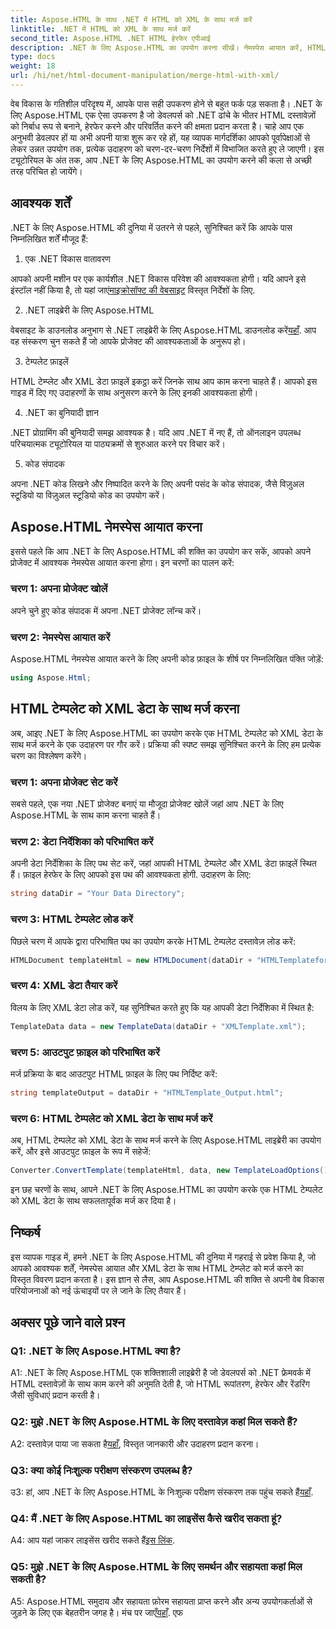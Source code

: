 ```yaml
---
title: Aspose.HTML के साथ .NET में HTML को XML के साथ मर्ज करें
linktitle: .NET में HTML को XML के साथ मर्ज करें
second_title: Aspose.HTML .NET HTML हेरफेर एपीआई
description: .NET के लिए Aspose.HTML का उपयोग करना सीखें। नेमस्पेस आयात करें, HTML को XML के साथ मर्ज करें, और इस व्यापक गाइड के साथ अपने वेब विकास कौशल को बढ़ाएं।
type: docs
weight: 18
url: /hi/net/html-document-manipulation/merge-html-with-xml/
---
```


वेब विकास के गतिशील परिदृश्य में, आपके पास सही उपकरण होने से बहुत फर्क पड़ सकता है। .NET के लिए Aspose.HTML एक ऐसा उपकरण है जो डेवलपर्स को .NET ढांचे के भीतर HTML दस्तावेज़ों को निर्बाध रूप से बनाने, हेरफेर करने और परिवर्तित करने की क्षमता प्रदान करता है। चाहे आप एक अनुभवी डेवलपर हों या अभी अपनी यात्रा शुरू कर रहे हों, यह व्यापक मार्गदर्शिका आपको पूर्वापेक्षाओं से लेकर उन्नत उपयोग तक, प्रत्येक उदाहरण को चरण-दर-चरण निर्देशों में विभाजित करते हुए ले जाएगी। इस ट्यूटोरियल के अंत तक, आप .NET के लिए Aspose.HTML का उपयोग करने की कला से अच्छी तरह परिचित हो जायेंगे।

## आवश्यक शर्तें

.NET के लिए Aspose.HTML की दुनिया में उतरने से पहले, सुनिश्चित करें कि आपके पास निम्नलिखित शर्तें मौजूद हैं:

1. एक .NET विकास वातावरण

आपको अपनी मशीन पर एक कार्यशील .NET विकास परिवेश की आवश्यकता होगी। यदि आपने इसे इंस्टॉल नहीं किया है, तो यहां जाएं[माइक्रोसॉफ्ट की वेबसाइट](https://docs.microsoft.com/en-us/dotnet/core/install/) विस्तृत निर्देशों के लिए.

2. .NET लाइब्रेरी के लिए Aspose.HTML

 वेबसाइट के डाउनलोड अनुभाग से .NET लाइब्रेरी के लिए Aspose.HTML डाउनलोड करें[यहाँ](https://releases.aspose.com/html/net/). आप वह संस्करण चुन सकते हैं जो आपके प्रोजेक्ट की आवश्यकताओं के अनुरूप हो।

3. टेम्पलेट फ़ाइलें

HTML टेम्प्लेट और XML डेटा फ़ाइलें इकट्ठा करें जिनके साथ आप काम करना चाहते हैं। आपको इस गाइड में दिए गए उदाहरणों के साथ अनुसरण करने के लिए इनकी आवश्यकता होगी।

4. .NET का बुनियादी ज्ञान

.NET प्रोग्रामिंग की बुनियादी समझ आवश्यक है। यदि आप .NET में नए हैं, तो ऑनलाइन उपलब्ध परिचयात्मक ट्यूटोरियल या पाठ्यक्रमों से शुरुआत करने पर विचार करें।

5. कोड संपादक

अपना .NET कोड लिखने और निष्पादित करने के लिए अपनी पसंद के कोड संपादक, जैसे विज़ुअल स्टूडियो या विज़ुअल स्टूडियो कोड का उपयोग करें।

## Aspose.HTML नेमस्पेस आयात करना

इससे पहले कि आप .NET के लिए Aspose.HTML की शक्ति का उपयोग कर सकें, आपको अपने प्रोजेक्ट में आवश्यक नेमस्पेस आयात करना होगा। इन चरणों का पालन करें:

### चरण 1: अपना प्रोजेक्ट खोलें

अपने चुने हुए कोड संपादक में अपना .NET प्रोजेक्ट लॉन्च करें।

### चरण 2: नेमस्पेस आयात करें

Aspose.HTML नेमस्पेस आयात करने के लिए अपनी कोड फ़ाइल के शीर्ष पर निम्नलिखित पंक्ति जोड़ें:

```csharp
using Aspose.Html;
```

## HTML टेम्पलेट को XML डेटा के साथ मर्ज करना

अब, आइए .NET के लिए Aspose.HTML का उपयोग करके एक HTML टेम्पलेट को XML डेटा के साथ मर्ज करने के एक उदाहरण पर गौर करें। प्रक्रिया की स्पष्ट समझ सुनिश्चित करने के लिए हम प्रत्येक चरण का विश्लेषण करेंगे।

### चरण 1: अपना प्रोजेक्ट सेट करें

सबसे पहले, एक नया .NET प्रोजेक्ट बनाएं या मौजूदा प्रोजेक्ट खोलें जहां आप .NET के लिए Aspose.HTML के साथ काम करना चाहते हैं।

### चरण 2: डेटा निर्देशिका को परिभाषित करें

अपनी डेटा निर्देशिका के लिए पथ सेट करें, जहां आपकी HTML टेम्पलेट और XML डेटा फ़ाइलें स्थित हैं। फ़ाइल हेरफेर के लिए आपको इस पथ की आवश्यकता होगी. उदाहरण के लिए:

```csharp
string dataDir = "Your Data Directory";
```

### चरण 3: HTML टेम्पलेट लोड करें

पिछले चरण में आपके द्वारा परिभाषित पथ का उपयोग करके HTML टेम्पलेट दस्तावेज़ लोड करें:

```csharp
HTMLDocument templateHtml = new HTMLDocument(dataDir + "HTMLTemplateforXML.html");
```

### चरण 4: XML डेटा तैयार करें

विलय के लिए XML डेटा लोड करें, यह सुनिश्चित करते हुए कि यह आपकी डेटा निर्देशिका में स्थित है:

```csharp
TemplateData data = new TemplateData(dataDir + "XMLTemplate.xml");
```

### चरण 5: आउटपुट फ़ाइल को परिभाषित करें

मर्ज प्रक्रिया के बाद आउटपुट HTML फ़ाइल के लिए पथ निर्दिष्ट करें:

```csharp
string templateOutput = dataDir + "HTMLTemplate_Output.html";
```

### चरण 6: HTML टेम्पलेट को XML डेटा के साथ मर्ज करें

अब, HTML टेम्पलेट को XML डेटा के साथ मर्ज करने के लिए Aspose.HTML लाइब्रेरी का उपयोग करें, और इसे आउटपुट फ़ाइल के रूप में सहेजें:

```csharp
Converter.ConvertTemplate(templateHtml, data, new TemplateLoadOptions(), templateOutput);
```

इन छह चरणों के साथ, आपने .NET के लिए Aspose.HTML का उपयोग करके एक HTML टेम्पलेट को XML डेटा के साथ सफलतापूर्वक मर्ज कर दिया है।

## निष्कर्ष

इस व्यापक गाइड में, हमने .NET के लिए Aspose.HTML की दुनिया में गहराई से प्रवेश किया है, जो आपको आवश्यक शर्तें, नेमस्पेस आयात और XML डेटा के साथ HTML टेम्प्लेट को मर्ज करने का विस्तृत विवरण प्रदान करता है। इस ज्ञान से लैस, आप Aspose.HTML की शक्ति से अपनी वेब विकास परियोजनाओं को नई ऊंचाइयों पर ले जाने के लिए तैयार हैं।

## अक्सर पूछे जाने वाले प्रश्न

### Q1: .NET के लिए Aspose.HTML क्या है?

A1: .NET के लिए Aspose.HTML एक शक्तिशाली लाइब्रेरी है जो डेवलपर्स को .NET फ्रेमवर्क में HTML दस्तावेज़ों के साथ काम करने की अनुमति देती है, जो HTML रूपांतरण, हेरफेर और रेंडरिंग जैसी सुविधाएं प्रदान करती है।

### Q2: मुझे .NET के लिए Aspose.HTML के लिए दस्तावेज़ कहां मिल सकते हैं?

 A2: दस्तावेज़ पाया जा सकता है[यहाँ](https://reference.aspose.com/html/net/), विस्तृत जानकारी और उदाहरण प्रदान करना।

### Q3: क्या कोई निःशुल्क परीक्षण संस्करण उपलब्ध है?

 उ3: हां, आप .NET के लिए Aspose.HTML के निःशुल्क परीक्षण संस्करण तक पहुंच सकते हैं[यहाँ](https://releases.aspose.com/).

### Q4: मैं .NET के लिए Aspose.HTML का लाइसेंस कैसे खरीद सकता हूं?

 A4: आप यहां जाकर लाइसेंस खरीद सकते हैं[इस लिंक](https://purchase.aspose.com/buy).

### Q5: मुझे .NET के लिए Aspose.HTML के लिए समर्थन और सहायता कहां मिल सकती है?

 A5: Aspose.HTML समुदाय और सहायता फ़ोरम सहायता प्राप्त करने और अन्य उपयोगकर्ताओं से जुड़ने के लिए एक बेहतरीन जगह है। मंच पर जाएँ[यहाँ](https://forum.aspose.com/).
एफ